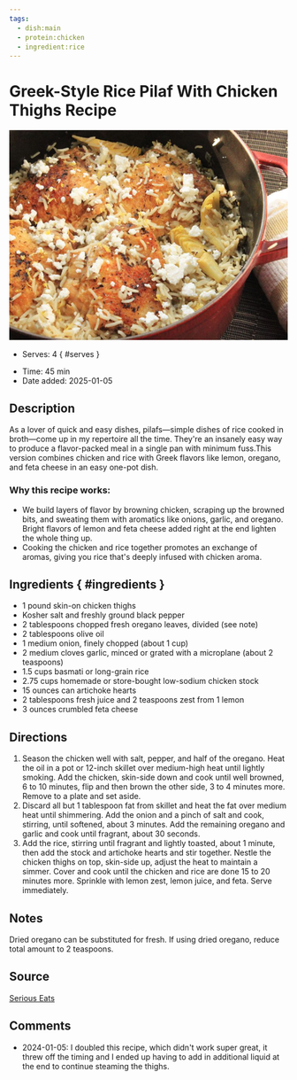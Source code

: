 ```yaml
---
tags:
  - dish:main
  - protein:chicken
  - ingredient:rice
---
```

<!-- Tags can have colon, but no space around it -->

# Greek-Style Rice Pilaf With Chicken Thighs Recipe

![Recipe picture](../images/greek_chicken_pilaf.jpg)

<!-- Serves has to be a single number, no dashes, but text is allowed after the
number (e.g., 24 cookies) -->
- Serves: 4
{ #serves }
<!-- Time is not parsed, so anything can be input here, and additional
values can be added (e.g., "active time", "cooking time", etc) -->
- Time: 45 min
- Date added: 2025-01-05

## Description
As a lover of quick and easy dishes, pilafs—simple dishes of rice cooked in broth—come up in my repertoire all the time. They're an insanely easy way to produce a flavor-packed meal in a single pan with minimum fuss.This version combines chicken and rice with Greek flavors like lemon, oregano, and feta cheese in an easy one-pot dish.

### Why this recipe works:

- We build layers of flavor by browning chicken, scraping up the browned bits, and sweating them with aromatics like onions, garlic, and oregano. Bright flavors of lemon and feta cheese added right at the end lighten the whole thing up.
- Cooking the chicken and rice together promotes an exchange of aromas, giving you rice that's deeply infused with chicken aroma.

## Ingredients { #ingredients }

<!-- Decimals are allowed, fractions are not. For ranges, use only a single dash
and no spaces between the numbers. -->

- 1 pound skin-on chicken thighs
- Kosher salt and freshly ground black pepper
- 2 tablespoons chopped fresh oregano leaves, divided (see note)
- 2 tablespoons olive oil
- 1 medium onion, finely chopped (about 1 cup)
- 2 medium cloves garlic, minced or grated with a microplane (about 2 teaspoons)
- 1.5 cups basmati or long-grain rice
- 2.75 cups  homemade or store-bought low-sodium chicken stock
- 15 ounces can artichoke hearts
- 2 tablespoons fresh juice and 2 teaspoons zest from 1 lemon
- 3 ounces crumbled feta cheese

## Directions

<!-- If you have a direction that refers to a number of some ingredient, wrap
the number in asterisks and add `{.ingredient-num}` afterwards. For example,
write `Add 2 Tbsp oil to pan` as `Add *2*{.ingredient-num} to pan`. This allows
us to properly change the number when changing the serves value. -->

1. Season the chicken well with salt, pepper, and half of the oregano. Heat the oil in a pot or 12-inch skillet over medium-high heat until lightly smoking. Add the chicken, skin-side down and cook until well browned, 6 to 10 minutes, flip and then brown the other side, 3 to 4 minutes more. Remove to a plate and set aside.
2. Discard all but 1 tablespoon fat from skillet and heat the fat over medium heat until shimmering. Add the onion and a pinch of salt and cook, stirring, until softened, about 3 minutes. Add the remaining oregano and garlic and cook until fragrant, about 30 seconds.
3. Add the rice, stirring until fragrant and lightly toasted, about 1 minute, then add the stock and artichoke hearts and stir together. Nestle the chicken thighs on top, skin-side up, adjust the heat to maintain a simmer. Cover and cook until the chicken and rice are done 15 to 20 minutes more. Sprinkle with lemon zest, lemon juice, and feta. Serve immediately. 

## Notes

<!-- Delete section if no additional notes -->
Dried oregano can be substituted for fresh. If using dried oregano, reduce total amount to 2 teaspoons. 
## Source

[Serious Eats](https://www.seriouseats.com/greek-style-pila-chicken-thighs-recipe)

## Comments

- 2024-01-05: I doubled this recipe, which didn't work super great, it threw off the timing and I ended up having to add in additional liquid at the end to continue steaming the thighs.

